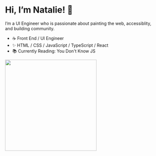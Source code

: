 # Hi, I’m Natalie! :cherry_blossom:
I’m a UI Engineer who is passionate about painting the web, accessiblity, and building community.

- :coffee:  Front End / UI Engineer
- ✨  HTML / CSS / JavaScript / TypeScript / React 
- 📚  Currently Reading: You Don't Know JS

<img src="https://user-images.githubusercontent.com/34781875/111087747-4a17f180-84f1-11eb-9fe4-067b37ed2454.png" width="300">

